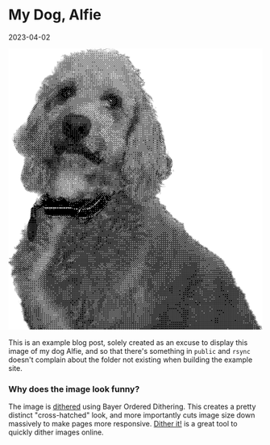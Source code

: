 # My Dog, Alfie

2023-04-02

![](../public/images/alfie.png)

This is an example blog post, solely created as an excuse to display this image of my dog Alfie, and so that there's something in `public` and `rsync` doesn't complain about the folder not existing when building the example site.

### Why does the image look funny?

The image is [dithered](https://en.wikipedia.org/wiki/Dither) using Bayer Ordered Dithering. This creates a pretty distinct "cross-hatched" look, and more importantly cuts image size down massively to make pages more responsive. [Dither it!](https://ditherit.com/) is a great tool to quickly dither images online.